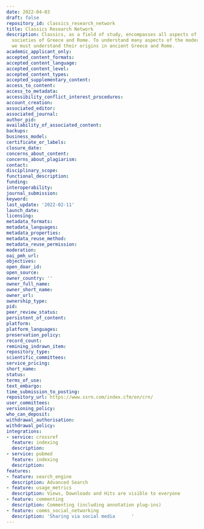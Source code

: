 ```yaml
---
date: 2022-04-03
draft: false
repository_id: classics_research_network
title: Classics Research Network
description: Classics, as a field of study, encompasses all aspects of the ancient
  societies of Greece and Rome. To understand many aspects of the modern Western world,
  we must understand their origins in ancient Greece and Rome.
academic_applicant_only:
accepted_content_formats:
accepted_content_language:
accepted_content_level:
accepted_content_types:
accepted_supplementary_content:
access_to_content:
access_to_metadata:
accessibility_conflict_interest_procedures:
account_creation:
associated_editor:
associated_journal:
author_pid:
availability_of_associated_content:
backups:
business_model:
certificate_or_labels:
closure_date:
concerns_about_content:
concerns_about_plagiarism:
contact:
disciplinary_scope:
functional_description:
funding:
interoperability:
journal_submission:
keyword:
last_update: '2022-02-11'
launch_date:
licensing:
metadata_formats:
metadata_languages:
metadata_properties:
metadata_reuse_method:
metadata_reuse_permission:
moderation:
oai_pmh_url:
objectives:
open_doar_id:
open_source:
owner_country: ''
owner_full_name:
owner_short_name:
owner_url:
ownership_type:
pid:
peer_review_status:
persistent_of_content:
platform:
platform_languages:
preservation_policy:
record_count:
remining_indrawn_item:
repository_type:
scientific_committees:
service_pricing:
short_name:
status:
terms_of_use:
text_embargo:
time_submission_to_posting:
repository_url: https://www.ssrn.com/index.cfm/en/crn/
user_committees:
versioning_policy:
who_can_deposit:
withdrawal_authorisation:
withdrawal_policy:
integrations:
- service: crossref
  feature: indexing
  description:
- service: pubmed
  feature: indexing
  description:
features:
- feature: search_engine
  description: Advanced Search
- feature: usage_metrics
  description: Views, Downloads and Hits are visible to everyone
- feature: commenting
  description: Commenting (including annotation plug-ins)
- feature: comms_social_networking
  description: 'Sharing via social media      '
---
```



